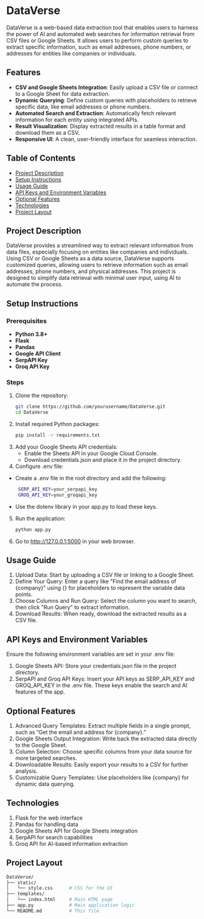 # DataVerse

DataVerse is a web-based data extraction tool that enables users to harness the power of AI and automated web searches for information retrieval from CSV files or Google Sheets. It allows users to perform custom queries to extract specific information, such as email addresses, phone numbers, or addresses for entities like companies or individuals. 

## Features

- **CSV and Google Sheets Integration**: Easily upload a CSV file or connect to a Google Sheet for data extraction.
- **Dynamic Querying**: Define custom queries with placeholders to retrieve specific data, like email addresses or phone numbers.
- **Automated Search and Extraction**: Automatically fetch relevant information for each entity using integrated APIs.
- **Result Visualization**: Display extracted results in a table format and download them as a CSV.
- **Responsive UI**: A clean, user-friendly interface for seamless interaction.

## Table of Contents

- [Project Description](#project-description)
- [Setup Instructions](#setup-instructions)
- [Usage Guide](#usage-guide)
- [API Keys and Environment Variables](#api-keys-and-environment-variables)
- [Optional Features](#optional-features)
- [Technologies](#technologies)
- [Project Layout](#project-layout)

## Project Description

DataVerse provides a streamlined way to extract relevant information from data files, especially focusing on entities like companies and individuals. Using CSV or Google Sheets as a data source, DataVerse supports customized queries, allowing users to retrieve information such as email addresses, phone numbers, and physical addresses. This project is designed to simplify data retrieval with minimal user input, using AI to automate the process.

## Setup Instructions

### Prerequisites

- **Python 3.8+**
- **Flask**
- **Pandas**
- **Google API Client**
- **SerpAPI Key**
- **Groq API Key**

### Steps

1. Clone the repository:
   ```bash
   git clone https://github.com/yourusername/DataVerse.git
   cd DataVerse
2. Install required Python packages:
      ```bash
   pip install -r requirements.txt
3. Add your Google Sheets API credentials:
     - Enable the Sheets API in your Google Cloud Console.
     - Download credentials.json and place it in the project directory.
4. Configure .env file:
  - Create a .env file in the root directory and add the following:
     ```bash
      SERP_API_KEY=your_serpapi_key
      GROQ_API_KEY=your_groqapi_key
  - Use the dotenv library in your app.py to load these keys.
5. Run the application:
     ```bash
   python app.py
6. Go to http://127.0.0.1:5000 in your web browser.     
          
## Usage Guide
1. Upload Data: Start by uploading a CSV file or linking to a Google Sheet.
2. Define Your Query: Enter a query like "Find the email address of {company}" using {} for placeholders to represent the variable data points.
3. Choose Columns and Run Query: Select the column you want to search, then click "Run Query" to extract information.
4. Download Results: When ready, download the extracted results as a CSV file.

## API Keys and Environment Variables
Ensure the following environment variables are set in your .env file:
1. Google Sheets API: Store your credentials.json file in the project directory.
2. SerpAPI and Groq API Keys: Insert your API keys as SERP_API_KEY and GROQ_API_KEY in the .env file.
These keys enable the search and AI features of the app.

## Optional Features
1. Advanced Query Templates: Extract multiple fields in a single prompt, such as “Get the email and address for {company}.”
2. Google Sheets Output Integration: Write back the extracted data directly to the Google Sheet.
3. Column Selection: Choose specific columns from your data source for more targeted searches.
4. Downloadable Results: Easily export your results to a CSV for further analysis.
5. Customizable Query Templates: Use placeholders like {company} for dynamic data querying.

## Technologies
1. Flask for the web interface
2. Pandas for handling data
3. Google Sheets API for Google Sheets integration
4. SerpAPI for search capabilities
5. Groq API for AI-based information extraction

## Project Layout   
   ```bash
DataVerse/
├── static/
│   └── style.css      # CSS for the UI
├── templates/
│   └── index.html     # Main HTML page
├── app.py             # Main application logic
└── README.md          # This file
